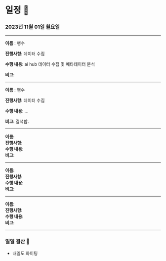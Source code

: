 # 일정 📅
### 2023년 11월 01일 월요일
---

**이름** : 팽수 

**진행사항**:  데이터 수집

**수행 내용**:  ai hub 데이터 수집 및 메타데이터 분석
 
**비고**:  

---


**이름** : 팽수 

**진행사항**:  데이터 수집

**수행 내용**:  ...

**비고**:  결석함.

---

**이름**:  
**진행사항**:  
**수행 내용**:  
**비고**:  

---

**이름**:  
**진행사항**:  
**수행 내용**:  
**비고**:  

---

**이름**:  
**진행사항**:  
**수행 내용**:  
**비고**:  

---

### 일일 결산 📝
- 내일도 화이팅 
